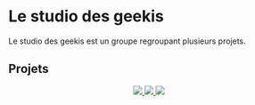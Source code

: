 # Le studio des geekis
Le studio des geekis est un groupe regroupant plusieurs projets.
## Projets
  <div align = "center">
  <a href="https://discord.gg/RQaFrPqqhr">
  <img src="https://discordapp.com/api/guilds/895687398548201482/widget.png?style=banner4">
  </a>
  <a href="https://discord.gg/RMSBwxmvbt">
  <img src="https://discordapp.com/api/guilds/855461234376048650/widget.png?style=banner4">
  </a>
  <a href="https://discord.gg/Ba949DD3VC">
  <img src="https://discordapp.com/api/guilds/938769960572960829/widget.png?style=banner4">
  </a>
  </div
  
  <div align = "center">
  </div>
